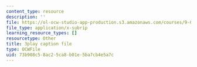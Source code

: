 ```yaml
---
content_type: resource
description: ''
file: https://ol-ocw-studio-app-production.s3.amazonaws.com/courses/9-04-sensory-systems-fall-2013/73b908c58ac25ca8b01e5ba7cb4e5a7c_n-NpJQgSLrk.vtt
file_type: application/x-subrip
learning_resource_types: []
resourcetype: Other
title: 3play caption file
type: OCWFile
uid: 73b908c5-8ac2-5ca8-b01e-5ba7cb4e5a7c
---
```

